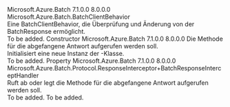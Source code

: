 <Type Name="ResponseInterceptor" FullName="Microsoft.Azure.Batch.Protocol.ResponseInterceptor">
  <TypeSignature Language="C#" Value="public class ResponseInterceptor : Microsoft.Azure.Batch.BatchClientBehavior" />
  <TypeSignature Language="ILAsm" Value=".class public auto ansi beforefieldinit ResponseInterceptor extends Microsoft.Azure.Batch.BatchClientBehavior" />
  <TypeSignature Language="DocId" Value="T:Microsoft.Azure.Batch.Protocol.ResponseInterceptor" />
  <TypeSignature Language="VB.NET" Value="Public Class ResponseInterceptor&#xA;Inherits BatchClientBehavior" />
  <TypeSignature Language="F#" Value="type ResponseInterceptor = class&#xA;    inherit BatchClientBehavior" />
  <AssemblyInfo>
    <AssemblyName>Microsoft.Azure.Batch</AssemblyName>
    <AssemblyVersion>7.1.0.0</AssemblyVersion>
    <AssemblyVersion>8.0.0.0</AssemblyVersion>
  </AssemblyInfo>
  <Base>
    <BaseTypeName>Microsoft.Azure.Batch.BatchClientBehavior</BaseTypeName>
  </Base>
  <Interfaces />
  <Docs>
    <summary>
            Eine BatchClientBehavior, die Überprüfung und Änderung von der BatchResponse ermöglicht.
            </summary>
    <remarks>To be added.</remarks>
  </Docs>
  <Members>
    <Member MemberName=".ctor">
      <MemberSignature Language="C#" Value="public ResponseInterceptor (Microsoft.Azure.Batch.Protocol.ResponseInterceptor.BatchResponseInterceptHandler responseInterceptHandler);" />
      <MemberSignature Language="ILAsm" Value=".method public hidebysig specialname rtspecialname instance void .ctor(class Microsoft.Azure.Batch.Protocol.ResponseInterceptor/BatchResponseInterceptHandler responseInterceptHandler) cil managed" />
      <MemberSignature Language="DocId" Value="M:Microsoft.Azure.Batch.Protocol.ResponseInterceptor.#ctor(Microsoft.Azure.Batch.Protocol.ResponseInterceptor.BatchResponseInterceptHandler)" />
      <MemberSignature Language="VB.NET" Value="Public Sub New (responseInterceptHandler As ResponseInterceptor.BatchResponseInterceptHandler)" />
      <MemberSignature Language="F#" Value="new Microsoft.Azure.Batch.Protocol.ResponseInterceptor : Microsoft.Azure.Batch.Protocol.ResponseInterceptor.BatchResponseInterceptHandler -&gt; Microsoft.Azure.Batch.Protocol.ResponseInterceptor" Usage="new Microsoft.Azure.Batch.Protocol.ResponseInterceptor responseInterceptHandler" />
      <MemberType>Constructor</MemberType>
      <AssemblyInfo>
        <AssemblyName>Microsoft.Azure.Batch</AssemblyName>
        <AssemblyVersion>7.1.0.0</AssemblyVersion>
        <AssemblyVersion>8.0.0.0</AssemblyVersion>
      </AssemblyInfo>
      <Parameters>
        <Parameter Name="responseInterceptHandler" Type="Microsoft.Azure.Batch.Protocol.ResponseInterceptor+BatchResponseInterceptHandler" />
      </Parameters>
      <Docs>
        <param name="responseInterceptHandler">Die Methode für die abgefangene Antwort aufgerufen werden soll.</param>
        <summary>
            Initialisiert eine neue Instanz der <see cref="T:Microsoft.Azure.Batch.Protocol.ResponseInterceptor" />-Klasse.
            </summary>
        <remarks>To be added.</remarks>
      </Docs>
    </Member>
    <Member MemberName="ResponseInterceptHandler">
      <MemberSignature Language="C#" Value="public Microsoft.Azure.Batch.Protocol.ResponseInterceptor.BatchResponseInterceptHandler ResponseInterceptHandler { get; set; }" />
      <MemberSignature Language="ILAsm" Value=".property instance class Microsoft.Azure.Batch.Protocol.ResponseInterceptor/BatchResponseInterceptHandler ResponseInterceptHandler" />
      <MemberSignature Language="DocId" Value="P:Microsoft.Azure.Batch.Protocol.ResponseInterceptor.ResponseInterceptHandler" />
      <MemberSignature Language="VB.NET" Value="Public Property ResponseInterceptHandler As ResponseInterceptor.BatchResponseInterceptHandler" />
      <MemberSignature Language="F#" Value="member this.ResponseInterceptHandler : Microsoft.Azure.Batch.Protocol.ResponseInterceptor.BatchResponseInterceptHandler with get, set" Usage="Microsoft.Azure.Batch.Protocol.ResponseInterceptor.ResponseInterceptHandler" />
      <MemberType>Property</MemberType>
      <AssemblyInfo>
        <AssemblyName>Microsoft.Azure.Batch</AssemblyName>
        <AssemblyVersion>7.1.0.0</AssemblyVersion>
        <AssemblyVersion>8.0.0.0</AssemblyVersion>
      </AssemblyInfo>
      <ReturnValue>
        <ReturnType>Microsoft.Azure.Batch.Protocol.ResponseInterceptor+BatchResponseInterceptHandler</ReturnType>
      </ReturnValue>
      <Docs>
        <summary>
            Ruft ab oder legt die Methode für die abgefangene Antwort aufgerufen werden soll.
            </summary>
        <value>To be added.</value>
        <remarks>To be added.</remarks>
      </Docs>
    </Member>
  </Members>
</Type>